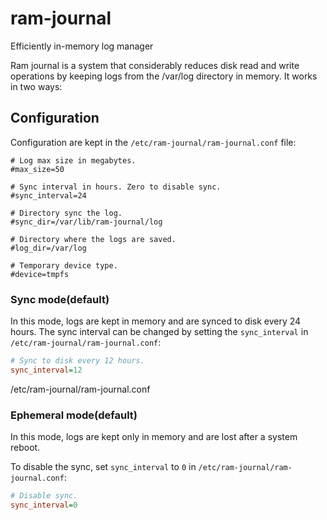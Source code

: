 # ram-journal
Efficiently in-memory log manager

Ram journal is a system that considerably reduces disk read and write operations by keeping logs from the /var/log directory in memory. It works in two ways:

## Configuration
Configuration are kept in the `/etc/ram-journal/ram-journal.conf` file:
```ìni
# Log max size in megabytes.
#max_size=50

# Sync interval in hours. Zero to disable sync.
#sync_interval=24

# Directory sync the log.
#sync_dir=/var/lib/ram-journal/log

# Directory where the logs are saved.
#log_dir=/var/log

# Temporary device type.
#device=tmpfs
```

### Sync mode(default)

In this mode, logs are kept in memory and are synced to disk every 24 hours. The sync interval can be changed 
by  setting the `sync_interval` in `/etc/ram-journal/ram-journal.conf`:
```ini
# Sync to disk every 12 hours.  
sync_interval=12
```

/etc/ram-journal/ram-journal.conf

### Ephemeral mode(default)

In this mode, logs are kept only in memory and are lost after a system reboot. 

To disable the sync, set `sync_interval` to `0` in `/etc/ram-journal/ram-journal.conf`: 
```ini
# Disable sync.
sync_interval=0
```
